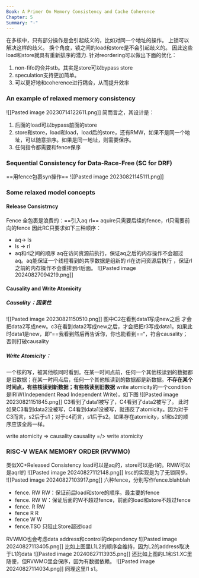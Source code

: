 ```yaml
---
Book: A Primer On Memory Consistency and Cache Coherence
Chapter: 5
Summary: "-"
---
```

在多核中，只有部分操作是会引起歧义的，比如对同一个地址的操作。
上锁可以解决这样的歧义。
换个角度，锁之间的load和store是不会引起歧义的。
因此这些load和store就具有重新排序的潜力.
针对reordering可以做出下面的优化：
1. non-fifo的合并stb。其实是store可以bypass store
2. speculation支持更加简单。
3. 可以更好地和coherence进行耦合，从而提升效率

### An example of relaxed memory consistency
![[Pasted image 20230714122611.png]]
简而言之，其设计是：
1. 后面的load可以bypass前面的store
2. store和store，load和load，load后的store，还有RMW，如果不是同一个地址，可以随意排序。如果是同一地址，则需要保序。
3. 任何指令都需要和fence保序
### Sequential Consistency for Data-Race-Free (SC for DRF)
==用fence包裹syn操作==
![[Pasted image 20230821145111.png]]
### Some relaxed model concepts
#### Release Consistrncy
Fence 全包裹是浪费的：==引入aq rl==
aquire只需要后续的fence，rl只需要前向的fence
因此RC只要求如下三种顺序：
- aq-> ls
- ls -> rl
- aq和rl之间的顺序
aq在访问资源前执行，保证aq之后的内存操作不会超过aq。aq能保证一个线程看到的共享数据是组新的
rl在访问资源后执行 ，保证rl之前的内存操作不会重排到rl后面。
![[Pasted image 20240827094219.png]]
#### Causality and Write Atomicity
##### Causality：因果性
![[Pasted image 20230821150510.png]]
图中C2在看到data1写成new之后 才会把data2写成new。c3在看到data2写成new之后，才会把把r3写成data1。如果此时data1是new，即”==我看到然后再告诉你，你也能看到==“，符合causality；否则打破causality

##### Write Atomicity：
一个核的写，被其他核同时看到。在某一时间点前，任何一个其他核读到的数据都是旧数据；在某一时间点后，任何一个其他核读到的数据都是新数据。**不存在某个时间点，有些核读到新数据；有些核读到旧数据**
write atomicity的一个condition是IRIW(Independent Read Independent Write)，如下图
![[Pasted image 20230821151845.png]]
C3看到了data1被写了，C4看到了data2被写了。
此时如果C3看到data2没被写，C4看到data1没被写，就违反了atomicity。因为对于C3而言，s2后于s1；对于c4而言，s1后于s2。如果存在atomicity，s1和s2的顺序应该全局一样。

write atomicity => causality
causality =/> write atomicity 

### RISC-V WEAK MEMORY ORDER (RVWMO)
类似XC+Released Consistency
load可以是aq的，store可以是rl的。RMW可以是aqrl的
![[Pasted image 20240827112148.png]]
lrsc的实现是为了无锁同步。
![[Pasted image 20240827103917.png]]
六种fence，分别写作fence.blahblah
- fence. RW RW：保证前后load和store的顺序。最主要的fence
- fence. RW W：保证后面的W不超过fence，前面的load和store不超过fence
- fence. R RW
- fence R R
- fence W W
- fence.TSO 只阻止Store超过load

RVWMO也会考虑data address和control的dependency
![[Pasted image 20240827113405.png]]
比如上图里L1L2的顺序会维持，因为L2的address取决于L1的data
![[Pasted image 20240827113935.png]]
还比如上图的L1和S1.XC里随便，但RVWMO里会保序，因为有数据依赖。
![[Pasted image 20240827114034.png]]
同理这里l1 s1。